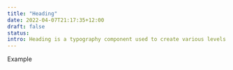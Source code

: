 ```yaml
---
title: "Heading"
date: 2022-04-07T21:17:35+12:00
draft: false
status:
intro: Heading is a typography component used to create various levels of hierarchies between text.
---
```


<div class="doc-example">
	<p>Example</p>
</div>

<script type="text/plain" class="language-markup">
	<p>Example</p>
</script>
